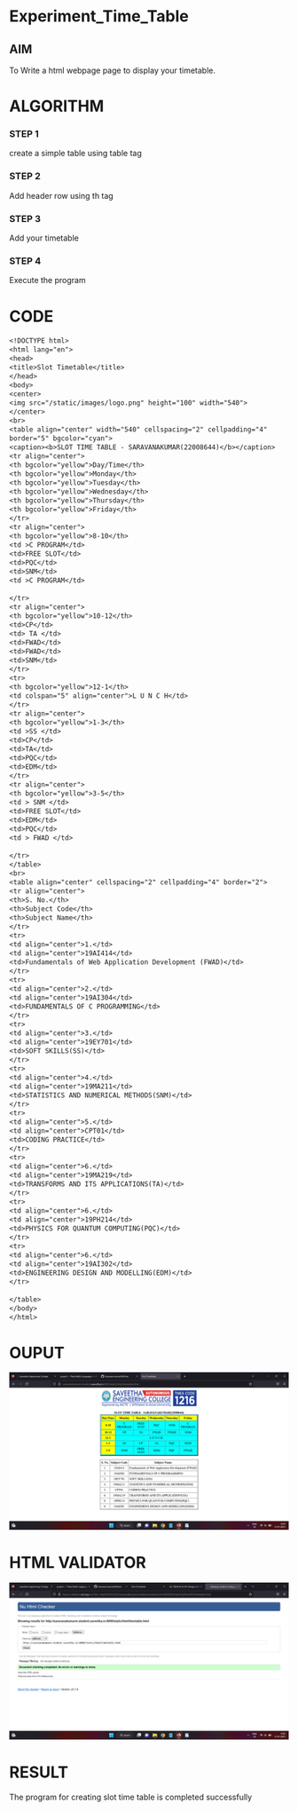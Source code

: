 # Experiment_Time_Table

## AIM
To Write a html webpage page to display your timetable.

# ALGORITHM
### STEP 1
create a simple table using table tag

### STEP 2
Add header row using th tag

### STEP 3
Add your timetable

### STEP 4
Execute the program

# CODE
```
<!DOCTYPE html>
<html lang="en">
<head>
<title>Slot Timetable</title>
</head>
<body>
<center>
<img src="/static/images/logo.png" height="100" width="540">
</center>
<br>
<table align="center" width="540" cellspacing="2" cellpadding="4" border="5" bgcolor="cyan">
<caption><b>SLOT TIME TABLE - SARAVANAKUMAR(22008644)</b></caption>
<tr align="center">
<th bgcolor="yellow">Day/Time</th>
<th bgcolor="yellow">Monday</th>
<th bgcolor="yellow">Tuesday</th>
<th bgcolor="yellow">Wednesday</th>
<th bgcolor="yellow">Thursday</th>
<th bgcolor="yellow">Friday</th>
</tr>
<tr align="center">
<th bgcolor="yellow">8-10</th>
<td >C PROGRAM</td>
<td>FREE SLOT</td>
<td>PQC</td>
<td>SNM</td>
<td >C PROGRAM</td>

</tr>
<tr align="center">
<th bgcolor="yellow">10-12</th>
<td>CP</td>
<td> TA </td>
<td>FWAD</td>
<td>FWAD</td>
<td>SNM</td>
</tr>
<tr>
<th bgcolor="yellow">12-1</th>
<td colspan="5" align="center">L U N C H</td>
</tr>
<tr align="center">
<th bgcolor="yellow">1-3</th>
<td >SS </td>
<td>CP</td>
<td>TA</td>
<td>PQC</td>
<td>EDM</td>
</tr>
<tr align="center">
<th bgcolor="yellow">3-5</th>
<td > SNM </td>
<td>FREE SLOT</td>
<td>EDM</td>
<td>PQC</td>
<td > FWAD </td>

</tr>
</table>
<br>
<table align="center" cellspacing="2" cellpadding="4" border="2">
<tr align="center">
<th>S. No.</th>
<th>Subject Code</th>
<th>Subject Name</th>
</tr>
<tr>
<td align="center">1.</td>
<td align="center">19AI414</td>
<td>Fundamentals of Web Application Development (FWAD)</td>
</tr>
<tr>
<td align="center">2.</td>
<td align="center">19AI304</td>
<td>FUNDAMENTALS OF C PROGRAMMING</td>
</tr>
<tr>
<td align="center">3.</td>
<td align="center">19EY701</td>
<td>SOFT SKILLS(SS)</td>
</tr>
<tr>
<td align="center">4.</td>
<td align="center">19MA211</td>
<td>STATISTICS AND NUMERICAL METHODS(SNM)</td>
</tr>
<tr>
<td align="center">5.</td>
<td align="center">CPT01</td>
<td>CODING PRACTICE</td>
</tr>
<tr>
<td align="center">6.</td>
<td align="center">19MA219</td>
<td>TRANSFORMS AND ITS APPLICATIONS(TA)</td>
</tr>
<tr>
<td align="center">6.</td>
<td align="center">19PH214</td>
<td>PHYSICS FOR QUANTUM COMPUTING(PQC)</td>
</tr>
<tr>
<td align="center">6.</td>
<td align="center">19AI302</td>
<td>ENGINEERING DESIGN AND MODELLING(EDM)</td>
</tr>

</table>
</body>
</html>
```

# OUPUT
![OUTPUT](./TT.png)

# HTML VALIDATOR
![HTML VALIDATOR](./VALID.png)

# RESULT
The program for creating slot time table is completed successfully